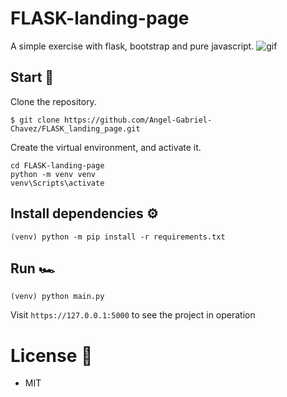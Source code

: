 # FLASK-landing-page

A simple exercise with flask, bootstrap and pure javascript.
![gif](https://user-images.githubusercontent.com/58778570/190927420-885443be-e1fe-4942-8892-69ba3b50e2c3.gif)

## Start 🏁
Clone the repository.
```
$ git clone https://github.com/Angel-Gabriel-Chavez/FLASK_landing_page.git
```
Create the virtual environment, and activate it.
```
cd FLASK-landing-page
python -m venv venv
venv\Scripts\activate
```

## Install dependencies ⚙️
```
(venv) python -m pip install -r requirements.txt
```

## Run 🏎️
```
(venv) python main.py
```
Visit `https://127.0.0.1:5000` to see the project in operation

# License 📝
- MIT
